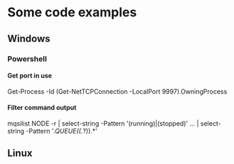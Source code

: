 # Some code examples


## Windows

### Powershell

#### Get port in use 
Get-Process -Id (Get-NetTCPConnection -LocalPort 9997).OwningProcess

#### Filter command output
mqsilist NODE -r | select-string -Pattern '(running)|(stopped)'
... | select-string -Pattern '.*QUEUE\((.*?)\).*'


## Linux

